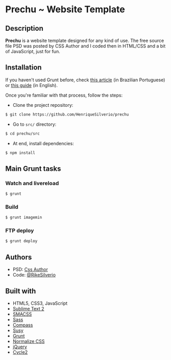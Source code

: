 # Prechu ~ Website Template


## Description

**Prechu** is a website template designed for any kind of use. The free source file PSD was posted by CSS Author and I coded then in HTML/CSS and a bit of JavaScript, just for fun.


## Installation

If you haven't used Grunt before, check [this article](http://blog.henriquesilverio.com/javascript-e-jquery/grunt-js-automatize-tarefas-e-otimize-o-seu-workflow/) (in Brazilian Portuguese) or [this guide](http://gruntjs.com/getting-started) (in English).

Once you're familiar with that process, follow the steps:

- Clone the project repository:

``` bash
$ git clone https://github.com/HenriqueSilverio/prechu
```

- Go to `src/` directory:

``` bash
$ cd prechu/src
```

- At end, install dependencies:

``` bash
$ npm install
```


## Main Grunt tasks

### Watch and livereload

``` bash
$ grunt
```

### Build

``` bash
$ grunt imagemin
```

### FTP deploy 

``` bash
$ grunt deploy
```


## Authors

* PSD: [Css Author](http://www.cssauthor.com/minimal-responsive-website-template-psd-for-free-download/)
* Code: [@RikeSilverio](http://www.twitter.com/RikeSilverio/)


## Built with

* HTML5, CSS3, JavaScript
* [Sublime Text 2](http://sublimetext.com/)
* [SMACSS](http://smacss.com/)
* [Sass](http://sass-lang.com/)
* [Compass](http://compass-style.org/)
* [Susy](http://susy.oddbird.net/)
* [Grunt](http://gruntjs.com/)
* [Normalize CSS](http://necolas.github.io/normalize.css/)
* [jQuery](http://jquery.com/)
* [Cycle2](http://jquery.malsup.com/cycle2/)